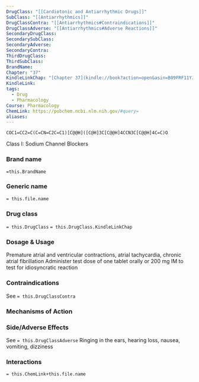```yaml
---
DrugClass: "[[Cardiotonic and Antiarrhythmic Drugs]]"
SubClass: "[[Antiarrhythmics]]"
DrugClassContra: "[[Antiarrhythmics#Contraindications]]"
DrugClassAdverse: "[[Antiarrhythmics#Adverse Reactions]]"
SecondaryDrugClass: 
SecondarySubClass: 
SecondaryAdverse: 
SecondaryContra: 
ThirdDrugClass: 
ThirdSubClass: 
BrandName: 
Chapter: "37"
KindleLinkChap: "[Chapter 37](kindle://book?action=open&asin=B09FRF11YJ&location=20599)"
KindleLink: 
tags:
  - Drug
  - Pharmacology
Course: Pharmacology
ChemLink: https://pubchem.ncbi.nlm.nih.gov/#query=
aliases:
---
```

```smiles
COC1=CC2=C(C=CN=C2C=C1)[C@@H]([C@H]3C[C@@H]4CCN3C[C@@H]4C=C)O
```
Class I: Sodium Channel Blockers
### Brand name
`=this.BrandName`

### Generic name
`= this.file.name`

### Drug class 
`= this.DrugClass`
	`= this.DrugClass.KindleLinkChap`

### Dosage & Usage
Premature atrial and ventricular contractions, atrial tachycardia, chronic atrial fibrillation
Administer test dose of one tablet orally or 200 mg IM to test for idiosyncratic reaction

### Contraindications
See `= this.DrugClassContra`

### Mechanisms of Action


### Side/Adverse Effects
See `= this.DrugClassAdverse`
Ringing in the ears, hearing loss, nausea, vomiting, dizziness 

### Interactions

`= this.ChemLink+this.file.name`
